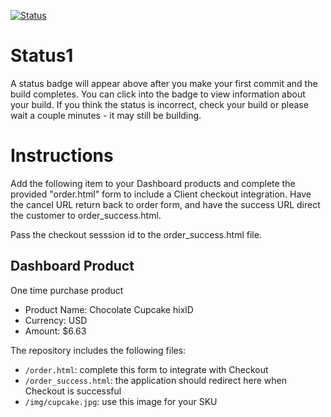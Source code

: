 [![Status](https://img.shields.io/badge/status-BUILDING%20COMMIT:%20f22225b2d94afb9725a4ac969a079e3a093c0b10-yellow.svg)](https://github.com/raysaavedra-work/bakery_scaffold_WQQVY133RJG0hCQs/commit/f22225b2d94afb9725a4ac969a079e3a093c0b10)


# Status1

A status badge will appear above after you make your first commit and the build completes. You can click into the badge to view information about your build. If you think the status is incorrect, check your build or please wait a couple minutes - it may still be building.

# Instructions

Add the following item to your Dashboard products and complete the provided "order.html" form to include a Client checkout integration. Have the cancel URL return back to order form, and have the success URL direct the customer to order_success.html.

Pass the checkout sesssion id to the order_success.html file.

## Dashboard Product
One time purchase product
* Product Name: Chocolate Cupcake hixlD
* Currency: USD
* Amount: $6.63

The repository includes the following files:
* `/order.html`: complete this form to integrate with Checkout
* `/order_success.html`: the application should redirect here when Checkout is successful
* `/img/cupcake.jpg`: use this image for your SKU
